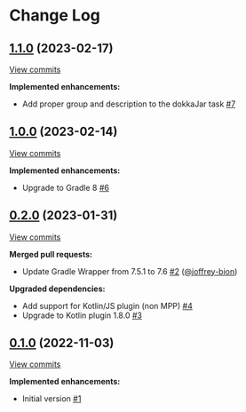 # Change Log

## [1.1.0](https://github.com/joffrey-bion/gradle-kotlin-publish-plugin/tree/1.1.0) (2023-02-17)
[View commits](https://github.com/joffrey-bion/gradle-kotlin-publish-plugin/compare/1.0.0...1.1.0)

**Implemented enhancements:**

- Add proper group and description to the dokkaJar task [\#7](https://github.com/joffrey-bion/gradle-kotlin-publish-plugin/issues/7)

## [1.0.0](https://github.com/joffrey-bion/gradle-kotlin-publish-plugin/tree/1.0.0) (2023-02-14)
[View commits](https://github.com/joffrey-bion/gradle-kotlin-publish-plugin/compare/0.2.0...1.0.0)

**Implemented enhancements:**

- Upgrade to Gradle 8 [\#6](https://github.com/joffrey-bion/gradle-kotlin-publish-plugin/issues/6)

## [0.2.0](https://github.com/joffrey-bion/gradle-kotlin-publish-plugin/tree/0.2.0) (2023-01-31)
[View commits](https://github.com/joffrey-bion/gradle-kotlin-publish-plugin/compare/0.1.0...0.2.0)

**Merged pull requests:**

- Update Gradle Wrapper from 7.5.1 to 7.6 [\#2](https://github.com/joffrey-bion/gradle-kotlin-publish-plugin/pull/2) ([@joffrey-bion](https://github.com/joffrey-bion))

**Upgraded dependencies:**

- Add support for Kotlin/JS plugin \(non MPP\) [\#4](https://github.com/joffrey-bion/gradle-kotlin-publish-plugin/issues/4)
- Upgrade to Kotlin plugin 1.8.0 [\#3](https://github.com/joffrey-bion/gradle-kotlin-publish-plugin/issues/3)

## [0.1.0](https://github.com/joffrey-bion/gradle-kotlin-publish-plugin/tree/0.1.0) (2022-11-03)
[View commits](https://github.com/joffrey-bion/gradle-kotlin-publish-plugin/compare/24dae0e59b22c09c6ff9acaea6ecb28910a9f660...0.1.0)

**Implemented enhancements:**

- Initial version [\#1](https://github.com/joffrey-bion/gradle-kotlin-publish-plugin/issues/1)
